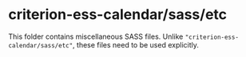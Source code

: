 # criterion-ess-calendar/sass/etc

This folder contains miscellaneous SASS files. Unlike `"criterion-ess-calendar/sass/etc"`, these files
need to be used explicitly.
